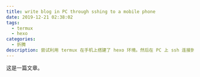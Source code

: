 ```yaml
---
title: write blog in PC through sshing to a mobile phone
date: 2019-12-21 02:38:02
tags:
  - termux
  - hexo
categories:
  - 折腾
description: 尝试利用 termux 在手机上搭建了 hexo 环境。然后在 PC 上 ssh 连接到手机，编辑 markdown，产生了这篇文章。
---
```


这是一篇文章。
